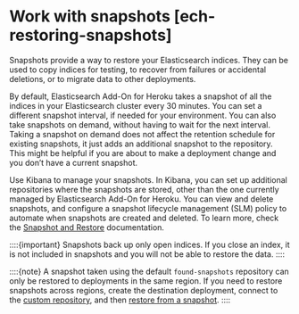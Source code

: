 # Work with snapshots [ech-restoring-snapshots]

Snapshots provide a way to restore your Elasticsearch indices. They can be used to copy indices for testing, to recover from failures or accidental deletions, or to migrate data to other deployments.

By default, Elasticsearch Add-On for Heroku takes a snapshot of all the indices in your Elasticsearch cluster every 30 minutes. You can set a different snapshot interval, if needed for your environment. You can also take snapshots on demand, without having to wait for the next interval. Taking a snapshot on demand does not affect the retention schedule for existing snapshots, it just adds an additional snapshot to the repository. This might be helpful if you are about to make a deployment change and you don’t have a current snapshot.

Use Kibana to manage your snapshots. In Kibana, you can set up additional repositories where the snapshots are stored, other than the one currently managed by Elasticsearch Add-On for Heroku. You can view and delete snapshots, and configure a snapshot lifecycle management (SLM) policy to automate when snapshots are created and deleted. To learn more, check the [Snapshot and Restore](../../../deploy-manage/tools/snapshot-and-restore/create-snapshots.md) documentation.

::::{important} 
Snapshots back up only open indices. If you close an index, it is not included in snapshots and you will not be able to restore the data.
::::


::::{note} 
A snapshot taken using the default `found-snapshots` repository can only be restored to deployments in the same region. If you need to restore snapshots across regions, create the destination deployment, connect to the [custom repository](../../../deploy-manage/tools/snapshot-and-restore/elastic-cloud-hosted.md), and then [restore from a snapshot](../../../deploy-manage/tools/snapshot-and-restore/restore-snapshot.md).
::::


